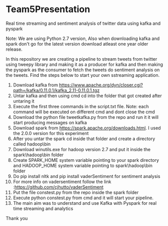 # Team5Presentation
Real time streaming and sentiment analysis of twitter data using kafka and pyspark

Note: We are using Python 2.7 version, Also when downloading kafka and spark don't go for the latest version download atleast one year older release.

In this repository we are creating a pipeline to stream tweets from twitter using tweepy library and making it as  a producer for kafka and then making the pyspark as the consumer to fetch the tweets do sentiment analysis on the tweets. Find the steps below to start your own sstreaming application.

 1. Download kafka from https://www.apache.org/dyn/closer.cgi?path=/kafka/0.11.0.1/kafka_2.11-0.11.0.1.tgz
 2. Untar kafka and then using cmd cd into the folder that got created after untaring it
 3. Execute the first three commands in the script.txt file. Note: each command will be executed on different cmd and dont close the cmd 
 4. Download the python file tweetkafka.py from the repo and run it it will start producing messages on kafka
 5. Download spark from https://spark.apache.org/downloads.html. I used the 2.0.0 version for this experiment
 6. After you untar the spark cd inside that folder and create a directory called hadoop\bin
 7. Download winutils.exe for hadoop version 2.7 and put it inside the spark\hadoop\bin folder
 8. Create SPARK_HOME system variable pointing to your spark directory and HADOOP_HOME system variable pointing to spark\hadoop\bin folder
 9. Do pip install nltk and pip install vaderSentiment for sentiment analysis
 10. For more info on vadersentiment follow the link :https://github.com/cjhutto/vaderSentiment
 11. Put the file constest.py from the repo inside the spark folder
 12. Execute python constest.py from cmd and it will start your pipeline.
 13. The main aim was to understand and use Kafka with Pyspark for real time streaming and analytics
 
 Thank you
 
